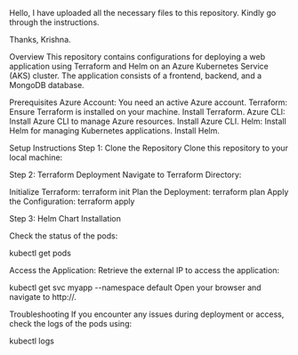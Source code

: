Hello,
   I have uploaded all the necessary files to this repository. Kindly go through the instructions.

Thanks,
Krishna.

Overview
This repository contains configurations for deploying a web application using Terraform and Helm on an Azure Kubernetes Service (AKS) cluster. The application consists of a frontend, backend, and a MongoDB database.

Prerequisites
Azure Account: You need an active Azure account.
Terraform: Ensure Terraform is installed on your machine. Install Terraform.
Azure CLI: Install Azure CLI to manage Azure resources. Install Azure CLI.
Helm: Install Helm for managing Kubernetes applications. Install Helm.

Setup Instructions
Step 1: Clone the Repository
Clone this repository to your local machine:

Step 2: Terraform Deployment
Navigate to Terraform Directory:


Initialize Terraform: terraform init
Plan the Deployment: terraform plan
Apply the Configuration: terraform apply

Step 3: Helm Chart Installation

Check the status of the pods:

kubectl get pods

Access the Application:
Retrieve the external IP to access the application:

kubectl get svc myapp --namespace default
Open your browser and navigate to http://<external-ip>.

Troubleshooting
If you encounter any issues during deployment or access, check the logs of the pods using:

kubectl logs <pod-name>
